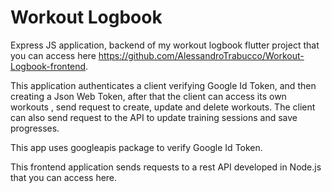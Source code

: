 # Workout Logbook

Express JS application, backend of my workout logbook flutter project that you can access here https://github.com/AlessandroTrabucco/Workout-Logbook-frontend.

This application authenticates a client verifying Google Id Token, and then creating a Json Web Token, after that the client can access its own workouts
, send request to create, update and delete workouts. The client can also send request to the API to update training sessions and save progresses. 

This app uses googleapis package to verify Google Id Token.

This frontend application sends requests to a rest API developed in Node.js that you can access here.
